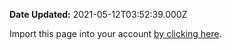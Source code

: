 **Date Updated:** 2021-05-12T03:52:39.000Z
  
  
Import this page into your account [by clicking here](https://affiliates.gohighlevel.com/?fp%5Fref=ghl-main&funnel%5Fshare=zq6pC6IoaITgLKU8ZgNo).